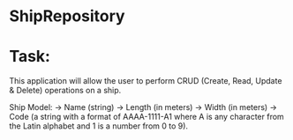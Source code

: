 # ShipRepository

# Task:

This application will allow the user to perform CRUD (Create, Read, Update & Delete) operations on a ship. 

Ship Model:
-> Name (string)
-> Length (in meters)
-> Width (in meters)
-> Code (a string with a format of AAAA-1111-A1 where A is any character from the Latin alphabet and 1 is a number from 0 to 9).


